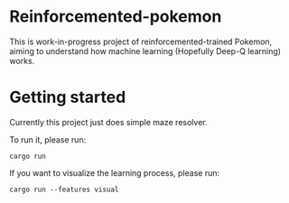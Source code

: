 # Reinforcemented-pokemon

This is work-in-progress project of reinforcemented-trained Pokemon, aiming to understand how machine learning (Hopefully Deep-Q learning) works.

# Getting started

Currently this project just does simple maze resolver.

To run it, please run:

```
cargo run
```

If you want to visualize the learning process, please run:

```
cargo run --features visual
```
